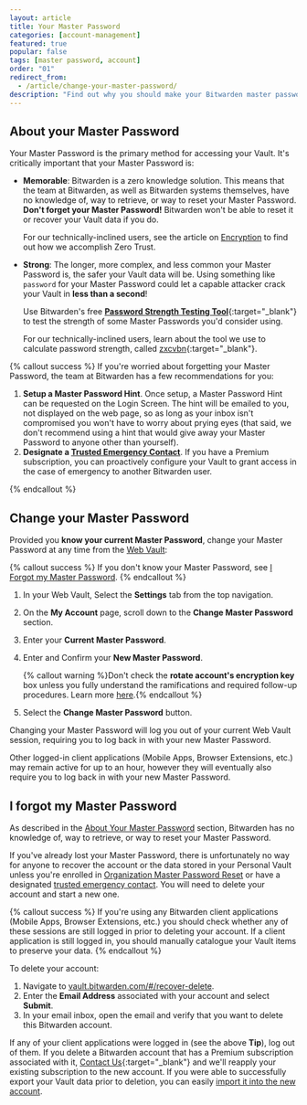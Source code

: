 ```yaml
---
layout: article
title: Your Master Password
categories: [account-management]
featured: true
popular: false
tags: [master password, account]
order: "01"
redirect_from:
  - /article/change-your-master-password/
description: "Find out why you should make your Bitwarden master password memorable and how to set up hints to prompt your memory."
---
```


## About your Master Password

Your Master Password is the primary method for accessing your Vault. It's critically important that your Master Password is:

- **Memorable**: Bitwarden is a zero knowledge solution. This means that the team at Bitwarden, as well as Bitwarden systems themselves, have no knowledge of, way to retrieve, or way to reset your Master Password. **Don't forget your Master Password!** Bitwarden won't be able to reset it or recover your Vault data if you do.

   For our technically-inclined users, see the article on [Encryption]({{site.baseurl}}/article/what-encryption-is-used/) to find out how we accomplish Zero Trust.
- **Strong**: The longer, more complex, and less common your Master Password is, the safer your Vault data will be. Using something like `password` for your Master Password could let a capable attacker crack your Vault in **less than a second**!

   Use Bitwarden's free [**Password Strength Testing Tool**](https://bitwarden.com/password-strength){:target="\_blank"} to test the strength of some Master Passwords you'd consider using.

   For our technically-inclined users, learn about the tool we use to calculate password strength, called [zxcvbn](https://dropbox.tech/security/zxcvbn-realistic-password-strength-estimation){:target="\_blank"}.

{% callout success %}
If you're worried about forgetting your Master Password, the team at Bitwarden has a few recommendations for you:

1. **Setup a Master Password Hint**. Once setup, a Master Password Hint can be requested on the Login Screen. The hint will be emailed to you, not displayed on the web page, so as long as your inbox isn't compromised you won't have to worry about prying eyes (that said, we don't recommend using a hint that would give away your Master Password to anyone other than yourself).
2. **Designate a [Trusted Emergency Contact]({{site.baseurl}}/article/emergency-access/)**. If you have a Premium subscription, you can proactively configure your Vault to grant access in the case of emergency to another Bitwarden user.

{% endcallout %}

## Change your Master Password

Provided you **know your current Master Password**, change your Master Password at any time from the [Web Vault]({{site.baseurl}}/article/getting-started-webvault):

{% callout success %}
If you don't know your Master Password, see [I Forgot my Master Password]({{site.baseurl}}/article/forgot-master-password/).
{% endcallout %}

1. In your Web Vault, Select the **Settings** tab from the top navigation.
2. On the **My Account** page, scroll down to the **Change Master Password** section.
3. Enter your **Current Master Password**.
4. Enter and Confirm your **New Master Password**.

   {% callout warning %}Don't check the **rotate account's encryption key** box unless you fully understand the ramifications and required follow-up procedures. Learn more [here]({{site.baseurl}}/article/account-encryption-key/).{% endcallout %}
5. Select the **Change Master Password** button.

Changing your Master Password will log you out of your current Web Vault session, requiring you to log back in with your new Master Password.

Other logged-in client applications (Mobile Apps, Browser Extensions, etc.) may remain active for up to an hour, however they will eventually also require you to log back in with your new Master Password.

## I forgot my Master Password

As described in the [About Your Master Password](#about-your-master-password) section, Bitwarden has no knowledge of, way to retrieve, or way to reset your Master Password.

If you've already lost your Master Password, there is unfortunately no way for anyone to recover the account or the data stored in your Personal Vault unless you're enrolled in [Organization Master Password Reset]({{site.baseurl}}/article/admin-reset/) or have a designated [trusted emergency contact]({{site.baseurl}}/article/emergency-access). You will need to delete your account and start a new one.

{% callout success %}
If you're using any Bitwarden client applications (Mobile Apps, Browser Extensions, etc.) you should check whether any of these sessions are still logged in prior to deleting your account. If a client application is still logged in, you should manually catalogue your Vault items to preserve your data.
{% endcallout %}

To delete your account:

1. Navigate to [vault.bitwarden.com/#/recover-delete](https://vault.bitwarden.com/#/recover-delete).
2. Enter the **Email Address** associated with your account and select **Submit**.
3. In your email inbox, open the email and verify that you want to delete this Bitwarden account.

If any of your client applications were logged in (see the above **Tip**), log out of them. If you delete a Bitwarden account that has a Premium subscription associated with it, [Contact Us](https://bitwarden.com/contact/){:target="\_blank"} and we'll reapply your existing subscription to the new account. If you were able to successfully export your Vault data prior to deletion, you can easily [import it into the new account]({{site.baseurl}}/article/import-data/).
